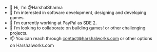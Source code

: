 - 👋 Hi, I’m @HarshalSharma
- 👀 I’m interested in software development, designing and developing games.
- 🌱 I’m currently working at PayPal as SDE 2.
- 💞️ I’m looking to collaborate on building games! or other challenging projects.
- 📫 You can reach through contact@harshalworks.com or other options on Harshalworks.com

<!---
HarshalSharma/HarshalSharma is a ✨ special ✨ repository because its `README.md` (this file) appears on your GitHub profile.
You can click the Preview link to take a look at your changes.
--->
